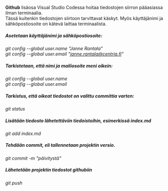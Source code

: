 **Github** lisäosa Visual Studio Codessa hoitaa tiedostojen siirron pääasiassa ilman terminaalia.  
Tässä kuitenkin tiedostojen siirtoon tarvittavat käskyt. Myös käyttäjänimi ja sähköpostiosoite on kätevä laittaa terminaalista.

##### Asetetaan käyttäjänimi ja sähköpostiosoite:  
_git config --global user.name "Janne Rantala"_  
_git config --global user.email "janne.rantala@centria.fi"_  
  
##### Tarkistetaan, että nimi ja mailiosoite meni oikein:  
_git config --global user.name_  
_git config --global user.email_  
  
##### Tarkistus, että oikeat tiedostot on valittu committia varten:  
_git status_  
  
##### Lisätään tiedosto lähetettäviin tiedoistoihin, esimerkissä index.md  
_git add index.md_  
  
##### Tehdään commit, eli tallennetaan projektin versio.  
_git commit -m "päivitystä"_  
  
##### Lähetetään projektin tiedostot githubiin  
_git push_  